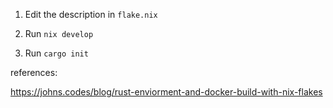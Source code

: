 1. Edit the description in `flake.nix`

2. Run `nix develop`

3. Run `cargo init`

references:

https://johns.codes/blog/rust-enviorment-and-docker-build-with-nix-flakes

